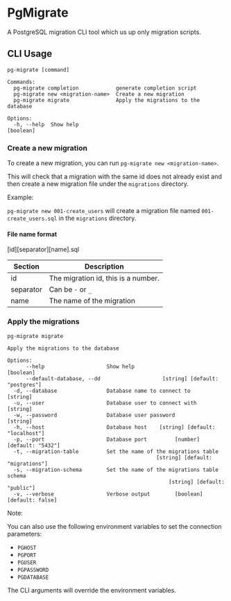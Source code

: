 # PgMigrate

A PostgreSQL migration CLI tool which us up only migration scripts.

## CLI Usage

```
pg-migrate [command]

Commands:
  pg-migrate completion            generate completion script
  pg-migrate new <migration-name>  Create a new migration
  pg-migrate migrate               Apply the migrations to the database

Options:
  -h, --help  Show help                                                [boolean]
```

### Create a new migration

To create a new migration, you can run `pg-migrate new <migration-name>`.

This will check that a migration with the same id does not already exist and then create a new migration file under the `migrations` directory.

Example:

`pg-migrate new 001-create_users` will create a migration file named `001-create_users.sql` in the `migrations` directory.

#### File name format

[id][separator][name].sql

| Section | Description |
| --- | --- |
| id | The migration id, this is a number. |
| separator | Can be `-` or `_` |
| name | The name of the migration |

### Apply the migrations

```
pg-migrate migrate

Apply the migrations to the database

Options:
      --help                    Show help                              [boolean]
      --default-database, --dd                    [string] [default: "postgres"]
  -d, --database                Database name to connect to             [string]
  -u, --user                    Database user to connect with           [string]
  -w, --password                Database user password                  [string]
  -h, --host                    Database host    [string] [default: "localhost"]
  -p, --port                    Database port         [number] [default: "5432"]
  -t, --migration-table         Set the name of the migrations table
                                                [string] [default: "migrations"]
  -s, --migration-schema        Set the name of the migrations table schema
                                                    [string] [default: "public"]
  -v, --verbose                 Verbose output        [boolean] [default: false]
```

Note:

You can also use the following environment variables to set the connection parameters:

- `PGHOST`
- `PGPORT`
- `PGUSER`
- `PGPASSWORD`
- `PGDATABASE`

The CLI arguments will override the environment variables.

